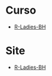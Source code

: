 # Curso
* [R-Ladies-BH](https://youtu.be/iARh3yg6dq8)

# Site
* [R-Ladies-BH](https://rladiesbh.com.br/)
